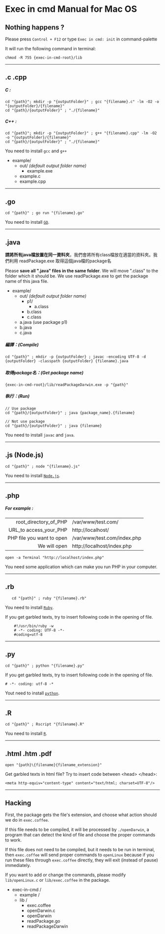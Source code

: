 # Exec in cmd Manual for Mac OS
## Nothing happens ?

Please press `Control + F12` or type `Exec in cmd: init` in command-palette

It will run the following command in terminal:

    chmod -R 755 {exec-in-cmd-root}/lib

---
## .c .cpp
##### C :
    cd "{path}"; mkdir -p "{outputFolder}" ; gcc "{filename}.c" -lm -O2 -o "{outputFolder}/{filename}"
    cd "{path}/{outputFolder}" ; "./{filename}"
##### C++ :
    cd "{path}"; mkdir -p "{outputFolder}" ; g++ "{filename}.cpp" -lm -O2 -o "{outputFolder}/{filename}"
    cd "{path}/{outputFolder}" ; "./{filename}"

You need to install `gcc` and `g++`

* example/
   * out/ _(default output folder name)_
       * example.exe
   * example.c
   * example.cpp

----
## .go
    cd "{path}" ; go run "{filename}.go"

You need to install [`GO`](https://golang.org/doc/install).

----
## .java
__請將所有java檔放置在同一資料夾__，我們會將所有class檔放在適當的資料夾。我們利用 readPackage.exe 取得這個java檔的package名

Please __save all ".java" files in the same folder__. We will move ".class" to the folder which it should be. We use readPackage.exe to get the package name of this java file.


* example/
   * out/ _(default output folder name)_
       * p1/
           * a.class
       * b.class
       * c.class
   * a.java (use package p1)
   * b.java
   * c.java

##### 編譯：(Compile)

    cd "{path}" ; mkdir -p {outputFolder} ; javac -encoding UTF-8 -d {outputFolder} -classpath {outputFolder} {filename}.java

##### 取得package名：(Get package name)

    {exec-in-cmd-root}/lib/readPackageDarwin.exe -p "{path}"

##### 執行：(Run)

    // Use package
    cd "{path}/{outputFolder}" ; java {package_name}.{filename}

    // Not use package
    cd "{path}/{outputFolder}" ; java {filename}

You need to install `javac` and `java`.

----
## .js (Node.js)
    cd "{path}" ; node "{filename}.js"
You need to install [`Node.js`](https://nodejs.org).

----
## .php
 ##### For example :
 |                           |                                     |
 | ----------------------:   |:------------------------------------|
 | root_directory_of_PHP     | /var/www/test.com/                  |
 | URL_to access_your_PHP    | http://localhost/                   |
 | PHP file you want to open | /var/www/test.com/index.php         |
 | We will open              | http://localhost/index.php          |

    open -a Terminal "http://localhost/index.php"

You need some application which can make you run PHP in your computer.

----
## .rb
       cd "{path}" ; ruby "{filename}.rb"
You need to install [`Ruby`](https://www.ruby-lang.org/).

If you get garbled texts, try to insert following code in the opening of file.

        #!/usr/bin/ruby -w
        # -*- coding: UTF-8 -*-
        #coding=utf-8

----
## .py
    cd "{path}" ; python "{filename}.py"

If you get garbled texts, try to insert following code in the opening of file.

    # -*- coding: utf-8 -*

Yout need to install [`python`](https://www.python.org/downloads/).

----
## .R
    cd "{path}" ; Rscript "{filename}.R"

You need to install [`R`](https://www.r-project.org/).

----
## .html .htm .pdf
    open "{path}\{filename}{filename_extension}"

Get garbled texts in html file? Try to insert code between &lt;head&gt; &lt;/head&gt;:

    <meta http-equiv="content-type" content="text/html; charset=UTF-8"/>

----
## Hacking
First, the package gets the file's extension, and choose what action should we do in `exec.coffee`.

If this file needs to be compiled, it will be processed by `./openDarwin`, a program that can detect the kind of file and choose the proper commands to work.

If this file does not need to be compiled, but it needs to be run in terminal, then `exec.coffee` will send proper commands to `openLinux` because if you run these files through `exec.coffee` directly, they will exit (instead of pause) immediately.

If you want to add or change the commands, please modify `lib/openLinux.c` or `lib/exec.coffee` in the package.

* exec-in-cmd /
    * example /
    * lib /
        * exec.coffee
        * openDarwin.c
        * openDarwin
        * readPackage.go
        * readPackageDarwin
